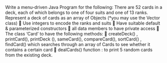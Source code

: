 Write a menu-driven Java Program for the following:
There are 52 cards in a deck, each of which belongs to one of four suits and one of 13 ranks. Represent a deck of cards as an array of Objects (*you may use the Vector class)
 Use integers to encode the ranks and suits
 Have suitable default &amp; parameterized constructors
 all data members to have private access
 The class ‘Card’ to have the following methods:
 createDeck() , printCard(), printDeck (), sameCard(),
compareCard(), sortCard() , findCard() which searches through an array of Cards to see whether it contains a certain card
 dealCards() function : to print 5 random cards from the existing deck.
